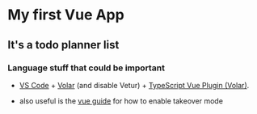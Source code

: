 # My first Vue App
## It's a todo planner list









### Language stuff that could be important

- [VS Code](https://code.visualstudio.com/) + [Volar](https://marketplace.visualstudio.com/items?itemName=Vue.volar) (and disable Vetur) + [TypeScript Vue Plugin (Volar)](https://marketplace.visualstudio.com/items?itemName=Vue.vscode-typescript-vue-plugin).

- also useful is the [vue guide](https://vuejs.org/guide/typescript/overview.html#volar-takeover-mode) for how to enable takeover mode
